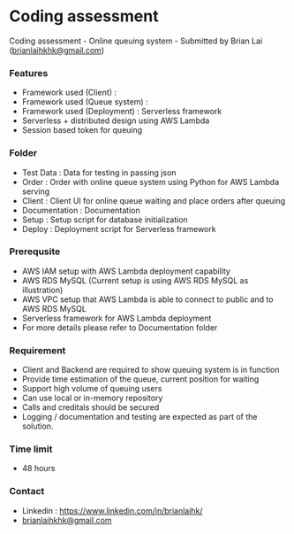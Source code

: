 # Coding assessment
Coding assessment - Online queuing system - Submitted by Brian Lai (brianlaihkhk@gmail.com)

### Features

- Framework used (Client) : 
- Framework used (Queue system) :
- Framework used (Deployment) : Serverless framework
- Serverless + distributed design using AWS Lambda
- Session based token for queuing

### Folder

- Test Data : Data for testing in passing json
- Order : Order with online queue system using Python for AWS Lambda serving
- Client : Client UI for online queue waiting and place orders after queuing
- Documentation : Documentation
- Setup : Setup script for database initialization
- Deploy : Deployment script for Serverless framework

### Prerequsite

- AWS IAM setup with AWS Lambda deployment capability
- AWS RDS MySQL (Current setup is using AWS RDS MySQL as illustration)
- AWS VPC setup that AWS Lambda is able to connect to public and to AWS RDS MySQL 
- Serverless framework for AWS Lambda deployment
- For more details please refer to Documentation folder

### Requirement

- Client and Backend are required to show queuing system is in function
- Provide time estimation of the queue, current position for waiting
- Support high volume of queuing users
- Can use local or in-memory repository
- Calls and creditals should be secured
- Logging / documentation and testing are expected as part of the solution.

### Time limit

- 48 hours

### Contact
- Linkedin : https://www.linkedin.com/in/brianlaihk/
- brianlaihkhk@gmail.com
